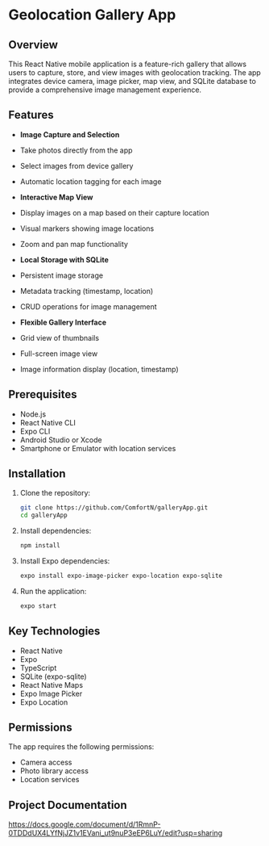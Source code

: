 # Geolocation Gallery App

## Overview

This React Native mobile application is a feature-rich gallery that allows users to capture, store, and view images with geolocation tracking. The app integrates device camera, image picker, map view, and SQLite database to provide a comprehensive image management experience.

## Features

-  **Image Capture and Selection**
  - Take photos directly from the app
  - Select images from device gallery
  - Automatic location tagging for each image

-  **Interactive Map View**
  - Display images on a map based on their capture location
  - Visual markers showing image locations
  - Zoom and pan map functionality

-  **Local Storage with SQLite**
  - Persistent image storage
  - Metadata tracking (timestamp, location)
  - CRUD operations for image management

-  **Flexible Gallery Interface**
  - Grid view of thumbnails
  - Full-screen image view
  - Image information display (location, timestamp)

## Prerequisites

- Node.js
- React Native CLI
- Expo CLI
- Android Studio or Xcode
- Smartphone or Emulator with location services

## Installation

1. Clone the repository:
   ```bash
   git clone https://github.com/ComfortN/galleryApp.git
   cd galleryApp
   ```

2. Install dependencies:
   ```bash
   npm install

   ```

3. Install Expo dependencies:
   ```bash
   expo install expo-image-picker expo-location expo-sqlite
   ```

4. Run the application:
   ```bash
   expo start
   ```


## Key Technologies

- React Native
- Expo
- TypeScript
- SQLite (expo-sqlite)
- React Native Maps
- Expo Image Picker
- Expo Location

## Permissions

The app requires the following permissions:
- Camera access
- Photo library access
- Location services


## Project Documentation

https://docs.google.com/document/d/1RmnP-0TDDdUX4LYfNjJZ1v1EVani_ut9nuP3eEP6LuY/edit?usp=sharing
